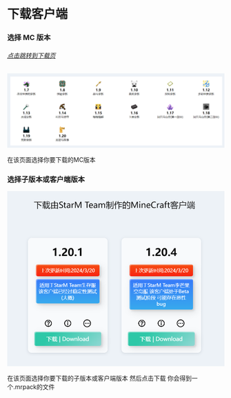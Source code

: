 # 下载客户端

### 选择 MC 版本

###### [点击跳转到下载页](https://starm.team/mc/mcclient)
![](./img/1.png)

在该页面选择你要下载的MC版本

### 选择子版本或客户端版本

![](./img/2.png)

在该页面选择你要下载的子版本或客户端版本 然后点击下载
你会得到一个.mrpack的文件